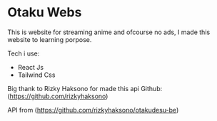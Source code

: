 # Otaku Webs

This is website for streaming anime and ofcourse no ads, I made this website to learning porpose.

Tech i use:
- React Js
- Tailwind Css

Big thank to Rizky Haksono for made this api
Github: (https://github.com/rizkyhaksono)


API from (https://github.com/rizkyhaksono/otakudesu-be)